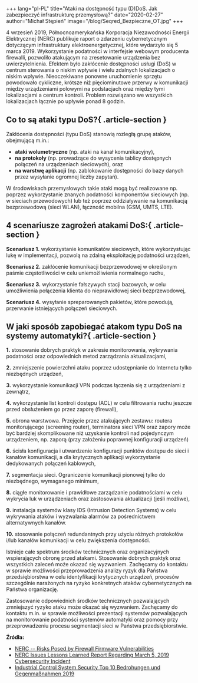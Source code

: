 +++
lang="pl-PL"
title="Ataki na dostępność typu (D)DoS. Jak zabezpieczyć infrastrukturę przemysłową?"
date="2020-02-27"
author="Michał Stępień"
image="/blog/Seqred_Bezpieczne_OT.jpg"
+++

4 wrzesień 2019, Północnoamerykańska Korporacja Niezawodności Energii
Elektrycznej (NERC) publikuje raport o zdarzeniu cybernetycznym
dotyczącym infrastruktury elektroenergetycznej, które wydarzyło się 5
marca 2019. Wykorzystanie podatności w interfejsie webowym producenta
firewalli, pozwoliło atakującym na zresetowanie urządzenia bez
uwierzytelnienia. Efektem było zakłócenie dostępności usługi (DoS) w
centrum sterowania o niskim wpływie i wielu zdalnych lokalizacjach o
niskim wpływie. Nieoczekiwane ponowne uruchomienie sprzętu powodowało
cykliczne, krótsze niż pięciominutowe przerwy w komunikacji między
urządzeniami polowymi na podstacjach oraz między tymi lokalizacjami a
centrum kontroli. Problem rozwiązano we wszystkich lokalizacjach łącznie
po upływie ponad 8 godzin.


## Co to są ataki typu DoS?{ .article-section }

Zakłócenia dostępności (typu DoS) stanowią rozległą grupę ataków, obejmującą m.in.:
- **ataki wolumetryczne** (np. ataki na kanał komunikacyjny),
- **na protokoły** (np. prowadzące do wysycenia tablicy dostępnych połączeń na urządzeniach sieciowych), oraz
- **na warstwę aplikacji** (np. zablokowanie dostępności do bazy danych przez wysyłanie ogromnej liczby zapytań).

W środowiskach przemysłowych takie ataki mogą być realizowane np.
poprzez wykorzystanie znanych podatności komponentów sieciowych (np. w
sieciach przewodowych) lub też poprzez oddziaływanie na komunikacją
bezprzewodową (sieci WLAN), łączność mobilna (GSM, UMTS, LTE).

## 4 scenariusze zagrożeń atakami DoS:{ .article-section }

**Scenariusz 1.**
wykorzystanie komunikatów sieciowych, które wykorzystując lukę w
implementacji, pozwolą na zdalną eksploitację podatności urządzeń,

**Scenariusz 2.**
zakłócenie komunikacji bezprzewodowej w określonym paśmie częstotliwości
w celu uniemożliwienia normalnego ruchu,

**Scenariusz 3.**
wykorzystanie fałszywych stacji bazowych, w celu umożliwienia połączenia
klienta do nieprawidłowej sieci bezprzewodowej,

**Scenariusz 4.**
wysyłanie spreparowanych pakietów, które powodują, przerwanie
istniejących połączeń sieciowych.

## W jaki sposób zapobiegać atakom typu DoS na systemy automatyki?{ .article-section }

**1.** stosowanie dobrych praktyk w zakresie monitorowania, wykrywania podatności oraz odpowiednich metod zarządzania
aktualizacjami,

**2.** zmniejszenie powierzchni ataku poprzez udostępnianie do Internetu tylko niezbędnych urządzeń,

**3.** wykorzystanie komunikacji VPN podczas łączenia się z urządzeniami z zewnątrz,

**4.** wykorzystanie list kontroli dostępu (ACL) w celu filtrowania ruchu jeszcze przed obsłużeniem go przez zaporę (firewall),

**5.** obrona warstwowa. Przejęcie przez
atakujących zestawu: routera monitorującego (screening router),
terminatora sieci VPN oraz zapory może być bardziej skomplikowane niż
uzyskanie kontroli nad pojedynczym urządzeniem, np. zaporą (przy
założeniu poprawnej konfiguracji urządzeń)

**6.** ścisła konfiguracja i utwardzenie
konfiguracji punktów dostępu do sieci i kanałów komunikacji, a dla
krytycznych aplikacji wykorzystanie dedykowanych połączeń kablowych,

**7.** segmentacja sieci. Ograniczenie
komunikacji pionowej tylko do niezbędnego, wymaganego minimum,

**8.** ciągłe monitorowanie i prawidłowe
zarządzanie podatnościami w celu wykrycia luk w urządzeniach oraz
zastosowania aktualizacji (jeśli możliwe),

**9.** instalacja systemów klasy IDS
(Intrusion Detection Systems) w celu wykrywania ataków i wyzwalania
alarmów za pośrednictwem alternatywnych kanałów.

**10.** stosowanie połączeń redundantnych
przy użyciu różnych protokołów i/lub kanałów komunikacji w celu
zwiększenia dostępności.

Istnieje całe spektrum środków technicznych oraz organizacyjnych
wspierających obronę przed atakami. Stosowanie dobrych praktyk oraz
wszystkich zaleceń może okazać się wyzwaniem. Zachęcamy do kontaktu w
sprawie możliwości przeprowadzenia analizy ryzyk dla Państwa
przedsiębiorstwa w celu identyfikacji krytycznych urządzeń, procesów
szczególnie narażonych na ryzyko konkretnych ataków cybernetycznych na
Państwa organizację.

Zastosowanie odpowiednich środków technicznych pozwalających zmniejszyć
ryzyko ataku może okazać się wyzwaniem. Zachęcamy do kontaktu m.in. w
sprawie możliwości prezentacji systemów pozwalających na monitorowanie
podatności systemów automatyki oraz pomocy przy przeprowadzeniu procesu
segmentacji sieci w Państwa przedsiębiorstwie.

**Źródła:**

-   [NERC -- Risks Posed by Firewall Firmware Vulnerabilities](https://www.nerc.com/pa/rrm/ea/Lessons%20Learned%20Document%20Library/20190901_Risks_Posed_by_Firewall_Firmware_Vulnerabilities.pdf)
-   [NERC Issues Lessons Learned Report Regarding March 5, 2019 Cybersecurity Incident](https://www.troutmansandersenergyreport.com/2019/09/nerc-issues-lessons-learned-report-regarding-march-5-2019-cybersecurity-incident/)
-   [Industrial Control System Security Top 10 Bedrohungen und Gegenmaßnahmen 2019](https://www.allianz-fuer-cybersicherheit.de/ACS/DE/_/downloads/BSI-CS/BSI-CS_005.pdf?__blob=publicationFile&v=12)